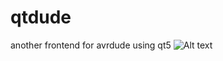 # qtdude
another frontend for avrdude using qt5
![Alt text](/relative/path/to/screenshot.png?raw=true "Optional Title")
